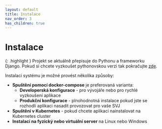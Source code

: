 ```yaml
---
layout: default
title: Instalace
nav_order: 3
has_children: true
---
```


# Instalace

{: .highlight }
Projekt se aktuálně přepisuje do Pythonu a frameworku Django. Pokud si chcete vyzkoušet pythonovskou verzi tak pokračujte [zde](https://github.com/svjis/svjis-py).

Instalaci systému je možné provést několika způsoby:

* __Spuštění pomocí docker-compose__ je preferovaná varianta:
  * __Developerská konfigurace__ - pro vývojáře nebo pro rychlé vyzkoušení aplikace
  * __Produkční konfigurace__ - plnohodnotná instalace pokud jste se rozhodli aplikaci nasadit provozovat pro vaše SVJ
* __Spuštění v Kubernetes__ - pokud chcete aplikaci nainstalovat na Kubernetes cluster
* __Instalací na fyzický nebo virtuální server__ na Linux nebo Windows
